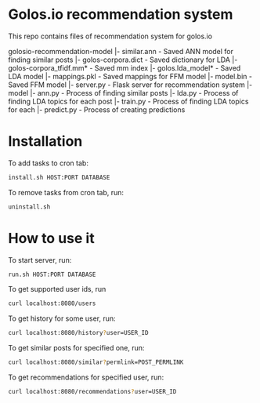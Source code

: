 # Golos.io recommendation system

This repo contains files of recommendation system for golos.io

golosio-recommendation-model
|- similar.ann - Saved ANN model for finding similar posts
|- golos-corpora.dict - Saved dictionary for LDA
|- golos-corpora_tfidf.mm* - Saved mm index
|- golos.lda_model* - Saved LDA model
|- mappings.pkl - Saved mappings for FFM model
|- model.bin - Saved FFM model
|- server.py - Flask server for recommendation system
|- model
   |- ann.py - Process of finding similar posts
   |- lda.py - Process of finding LDA topics for each post
   |- train.py - Process of finding LDA topics for each 
   |- predict.py - Process of creating predictions

# Installation

To add tasks to cron tab:
```bash
install.sh HOST:PORT DATABASE
```

To remove tasks from cron tab, run:
```bash
uninstall.sh
```
# How to use it

To start server, run:
```bash
run.sh HOST:PORT DATABASE
```

To get supported user ids, run
```bash
curl localhost:8080/users
```

To get history for some user, run:
```bash
curl localhost:8080/history?user=USER_ID
```

To get similar posts for specified one, run:
```bash
curl localhost:8080/similar?permlink=POST_PERMLINK
```

To get recommendations for specified user, run:
```bash
curl localhost:8080/recommendations?user=USER_ID
```